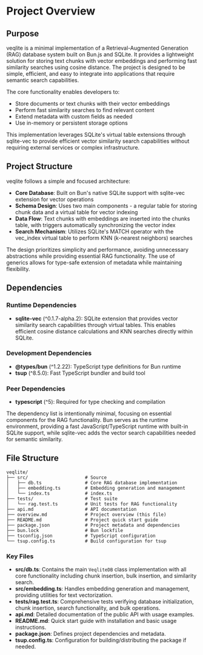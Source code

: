 # Project Overview

## Purpose

veqlite is a minimal implementation of a Retrieval-Augmented Generation (RAG) database system built on Bun.js and SQLite. It provides a lightweight solution for storing text chunks with vector embeddings and performing fast similarity searches using cosine distance. The project is designed to be simple, efficient, and easy to integrate into applications that require semantic search capabilities.

The core functionality enables developers to:
- Store documents or text chunks with their vector embeddings
- Perform fast similarity searches to find relevant content
- Extend metadata with custom fields as needed
- Use in-memory or persistent storage options

This implementation leverages SQLite's virtual table extensions through sqlite-vec to provide efficient vector similarity search capabilities without requiring external services or complex infrastructure.

## Project Structure

veqlite follows a simple and focused architecture:

- **Core Database**: Built on Bun's native SQLite support with sqlite-vec extension for vector operations
- **Schema Design**: Uses two main components - a regular table for storing chunk data and a virtual table for vector indexing
- **Data Flow**: Text chunks with embeddings are inserted into the chunks table, with triggers automatically synchronizing the vector index
- **Search Mechanism**: Utilizes SQLite's MATCH operator with the vec_index virtual table to perform KNN (k-nearest neighbors) searches

The design prioritizes simplicity and performance, avoiding unnecessary abstractions while providing essential RAG functionality. The use of generics allows for type-safe extension of metadata while maintaining flexibility.

## Dependencies

### Runtime Dependencies

- **sqlite-vec** (^0.1.7-alpha.2): SQLite extension that provides vector similarity search capabilities through virtual tables. This enables efficient cosine distance calculations and KNN searches directly within SQLite.

### Development Dependencies

- **@types/bun** (^1.2.22): TypeScript type definitions for Bun runtime
- **tsup** (^8.5.0): Fast TypeScript bundler and build tool

### Peer Dependencies

- **typescript** (^5): Required for type checking and compilation

The dependency list is intentionally minimal, focusing on essential components for the RAG functionality. Bun serves as the runtime environment, providing a fast JavaScript/TypeScript runtime with built-in SQLite support, while sqlite-vec adds the vector search capabilities needed for semantic similarity.

## File Structure

```
veqlite/
├── src/                     # Source
│   ├── db.ts                # Core RAG database implementation
│   ├── embedding.ts         # Embedding generation and management
│   └── index.ts             # index.ts
├── tests/                   # Test suite
│   └── rag.test.ts          # Unit tests for RAG functionality
├── api.md                   # API documentation
├── overview.md              # Project overview (this file)
├── README.md                # Project quick start guide
├── package.json             # Project metadata and dependencies
├── bun.lock                 # Bun lockfile
├── tsconfig.json            # TypeScript configuration
└── tsup.config.ts           # Build configuration for tsup
```

### Key Files

- **src/db.ts**: Contains the main `VeqliteDB` class implementation with all core functionality including chunk insertion, bulk insertion, and similarity search.
- **src/embedding.ts**: Handles embedding generation and management, providing utilities for text vectorization.
- **tests/rag.test.ts**: Comprehensive tests verifying database initialization, chunk insertion, search functionality, and bulk operations.
- **api.md**: Detailed documentation of the public API with usage examples.
- **README.md**: Quick start guide with installation and basic usage instructions.
- **package.json**: Defines project dependencies and metadata.
- **tsup.config.ts**: Configuration for building/distributing the package if needed.
